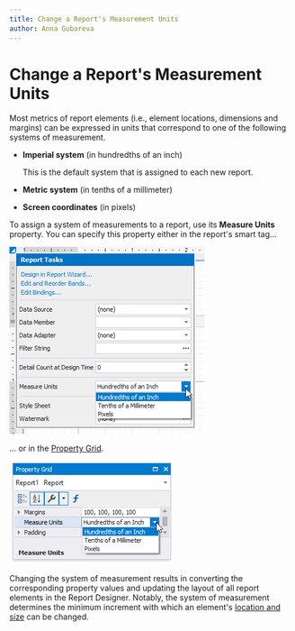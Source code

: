 ```yaml
---
title: Change a Report's Measurement Units
author: Anna Gubareva
---
```

# Change a Report's Measurement Units

Most metrics of report elements (i.e., element locations, dimensions and margins) can be expressed in units that correspond to one of the following systems of measurement.

* **Imperial system** (in hundredths of an inch)
	
	This is the default system that is assigned to each new report.
* **Metric system** (in tenths of a millimeter)
* **Screen coordinates** (in pixels)

To assign a system of measurements to a report, use its **Measure Units** property. You can specify this property either in the report's smart tag...

![](../../../../images/eurd-win-measure-units-in-smart-tag.png)

... or in the [Property Grid](../report-designer-tools/ui-panels/property-grid.md).

![](../../../../images/eurd-win-measure-units-in-property-grid.png)

Changing the system of measurement results in converting the corresponding property values and updating the layout of all report elements in the Report Designer. Notably, the system of measurement determines the minimum increment with which an element's [location and size](../use-report-elements/manipulate-report-elements/arrange-report-controls.md) can be changed.
